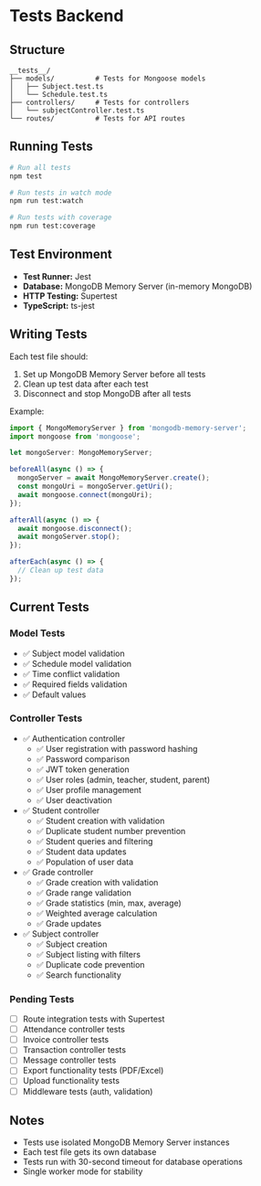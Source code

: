 # Tests Backend

## Structure

```
__tests__/
├── models/          # Tests for Mongoose models
│   ├── Subject.test.ts
│   └── Schedule.test.ts
├── controllers/     # Tests for controllers
│   └── subjectController.test.ts
└── routes/          # Tests for API routes
```

## Running Tests

```bash
# Run all tests
npm test

# Run tests in watch mode
npm run test:watch

# Run tests with coverage
npm run test:coverage
```

## Test Environment

- **Test Runner:** Jest
- **Database:** MongoDB Memory Server (in-memory MongoDB)
- **HTTP Testing:** Supertest
- **TypeScript:** ts-jest

## Writing Tests

Each test file should:
1. Set up MongoDB Memory Server before all tests
2. Clean up test data after each test
3. Disconnect and stop MongoDB after all tests

Example:
```typescript
import { MongoMemoryServer } from 'mongodb-memory-server';
import mongoose from 'mongoose';

let mongoServer: MongoMemoryServer;

beforeAll(async () => {
  mongoServer = await MongoMemoryServer.create();
  const mongoUri = mongoServer.getUri();
  await mongoose.connect(mongoUri);
});

afterAll(async () => {
  await mongoose.disconnect();
  await mongoServer.stop();
});

afterEach(async () => {
  // Clean up test data
});
```

## Current Tests

### Model Tests
- ✅ Subject model validation
- ✅ Schedule model validation
- ✅ Time conflict validation
- ✅ Required fields validation
- ✅ Default values

### Controller Tests
- ✅ Authentication controller
  - ✅ User registration with password hashing
  - ✅ Password comparison
  - ✅ JWT token generation
  - ✅ User roles (admin, teacher, student, parent)
  - ✅ User profile management
  - ✅ User deactivation
- ✅ Student controller
  - ✅ Student creation with validation
  - ✅ Duplicate student number prevention
  - ✅ Student queries and filtering
  - ✅ Student data updates
  - ✅ Population of user data
- ✅ Grade controller
  - ✅ Grade creation with validation
  - ✅ Grade range validation
  - ✅ Grade statistics (min, max, average)
  - ✅ Weighted average calculation
  - ✅ Grade updates
- ✅ Subject controller
  - ✅ Subject creation
  - ✅ Subject listing with filters
  - ✅ Duplicate code prevention
  - ✅ Search functionality

### Pending Tests
- [ ] Route integration tests with Supertest
- [ ] Attendance controller tests
- [ ] Invoice controller tests
- [ ] Transaction controller tests
- [ ] Message controller tests
- [ ] Export functionality tests (PDF/Excel)
- [ ] Upload functionality tests
- [ ] Middleware tests (auth, validation)

## Notes

- Tests use isolated MongoDB Memory Server instances
- Each test file gets its own database
- Tests run with 30-second timeout for database operations
- Single worker mode for stability
